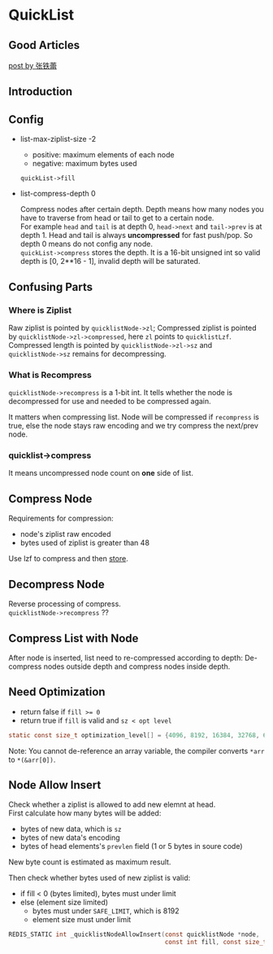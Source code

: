 # QuickList

## Good Articles

[post by 张铁蕾](http://zhangtielei.com/posts/blog-redis-quicklist.html)

## Introduction


## Config

* list-max-ziplist-size -2

    * positive: maximum elements of each node
    * negative: maximum bytes used
    
    `quickList->fill`
    
* list-compress-depth 0
    
    Compress nodes after certain depth. Depth means how many nodes 
    you have to traverse from head or tail to get to a certain node.  
    For example `head` and `tail` is at depth 0, `head->next` and 
    `tail->prev` is at depth 1. Head and tail is always 
    **uncompressed** for fast push/pop. So depth 0 means do not 
    config any node.  
    `quickList->compress` stores the depth. It is a 16-bit unsigned 
    int so valid depth is [0, 2**16 - 1], invalid depth will be 
    saturated.
    
## Confusing Parts

### Where is Ziplist

Raw ziplist is pointed by `quicklistNode->zl`; Compressed ziplist 
is pointed by `quicklistNode->zl->compressed`, here `zl` points to 
`quicklistLzf`. Compressed length is pointed by 
`quicklistNode->zl->sz` and `quicklistNode->sz` remains for 
decompressing.

### What is Recompress

`quicklistNode->recompress` is a 1-bit int. It tells whether 
the node is decompressed for use and needed to be compressed again.
 
It matters when compressing list. 
Node will be compressed if `recompress` is true, 
else the node stays raw encoding and we try compress the next/prev node.

### quicklist->compress

It means uncompressed node count on **one** side of list.
    
## Compress Node

Requirements for compression:

* node's ziplist raw encoded
* bytes used of ziplist is greater than 48

Use lzf to compress and then [store](quicklist.md#where-is-ziplist).

## Decompress Node

Reverse processing of compress.  
`quicklistNode->recompress` ??

## Compress List with Node

After node is inserted, list need to re-compressed according to depth: 
De-compress nodes outside depth and compress nodes inside depth.

## Need Optimization

* return false if `fill >= 0`
* return true if `fill` is valid and `sz < opt level`

```C
static const size_t optimization_level[] = {4096, 8192, 16384, 32768, 65536};
```

Note: You cannot de-reference an array variable, the compiler 
converts `*arr` to `*(&arr[0])`.

## Node Allow Insert

Check whether a ziplist is allowed to add new elemnt at head.  
First calculate how many bytes will be added: 

* bytes of new data, which is `sz`
* bytes of new data's encoding
* bytes of head elements's `prevlen` field (1 or 5 bytes in soure code)

New byte count is estimated as maximum result.

Then check whether bytes used of new ziplist is valid:

* if fill < 0 (bytes limited), bytes must under limit
* else (element size limited)
    * bytes must under `SAFE_LIMIT`, which is 8192
    * element size must under limit

```C
REDIS_STATIC int _quicklistNodeAllowInsert(const quicklistNode *node,
                                           const int fill, const size_t sz)
```


    